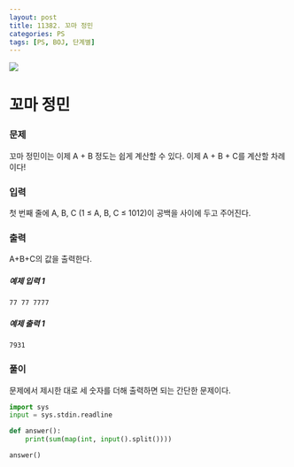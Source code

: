 ```yaml
---
layout: post
title: 11382. 꼬마 정민
categories: PS
tags: [PS, BOJ, 단계별]
---
```


<img src="https://onlinejudgeimages.s3-ap-northeast-1.amazonaws.com/images/boj-og.png" />

# 꼬마 정민

### 문제

꼬마 정민이는 이제 A + B 정도는 쉽게 계산할 수 있다. 이제 A + B + C를 계산할 차례이다!

### 입력

첫 번째 줄에 A, B, C (1 ≤ A, B, C ≤ 1012)이 공백을 사이에 두고 주어진다.

### 출력

A+B+C의 값을 출력한다.

##### 예제 입력 1

```
77 77 7777
```

##### 예제 출력 1

```
7931
```

### 풀이

문제에서 제시한 대로 세 숫자를 더해 출력하면 되는 간단한 문제이다.

```python
import sys
input = sys.stdin.readline

def answer():
    print(sum(map(int, input().split())))

answer()

```
